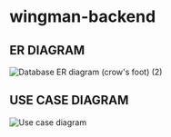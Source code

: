 # wingman-backend


## ER DIAGRAM

![Database ER diagram (crow's foot) (2)](https://user-images.githubusercontent.com/61791315/177028864-97a10329-cc84-4c40-9456-7f7854f0645c.png)


## USE CASE DIAGRAM

![Use case diagram](https://user-images.githubusercontent.com/61791315/177029992-56dbfdcc-b8a0-4ecf-8b47-e5c1b389c1e2.png)
